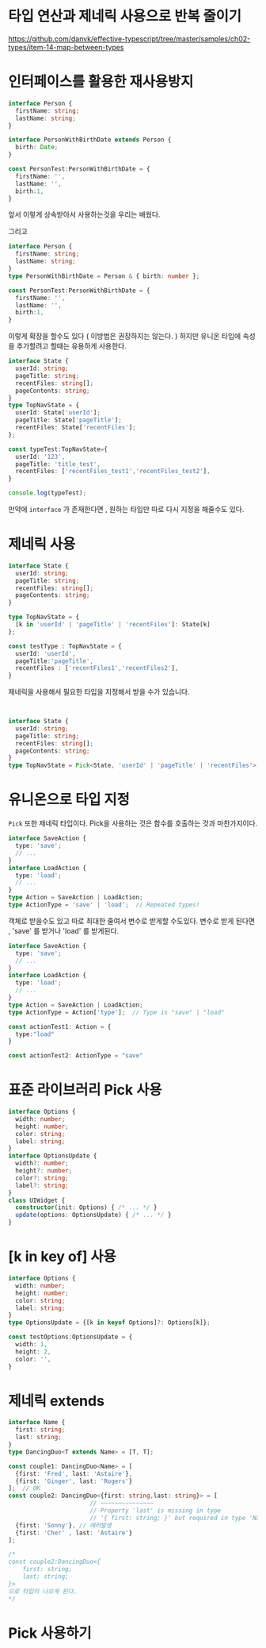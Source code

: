 # 타입 연산과 제네릭 사용으로 반복 줄이기
https://github.com/danvk/effective-typescript/tree/master/samples/ch02-types/item-14-map-between-types

# 인터페이스를 활용한 재사용방지

```ts
interface Person {
  firstName: string;
  lastName: string;
}

interface PersonWithBirthDate extends Person {
  birth: Date;
}

const PersonTest:PersonWithBirthDate = {
  firstName: '',
  lastName: '',
  birth:1,
}
```
앞서 이렇게 상속받아서 사용하는것을 우리는 배웠다.

그리고

```ts
interface Person {
  firstName: string;
  lastName: string;
}
type PersonWithBirthDate = Person & { birth: number };

const PersonTest:PersonWithBirthDate = {
  firstName: '',
  lastName: '',
  birth:1,
}
```

이렇게 확장을 할수도 있다 ( 이방법은 권장하지는 않는다. )
하지만 유니온 타입에 속성을 추가할려고 할때는 유용하게 사용한다.

```ts
interface State {
  userId: string;
  pageTitle: string;
  recentFiles: string[];
  pageContents: string;
}
type TopNavState = {
  userId: State['userId'];
  pageTitle: State['pageTitle'];
  recentFiles: State['recentFiles'];
};

const typeTest:TopNavState={
  userId: '123',
  pageTitle: 'title_test',
  recentFiles: ['recentFiles_test1','recentFiles_test2'],
}

console.log(typeTest);
```

만약에 `interface` 가 존재한다면 , 원하는 타입만 따로 다시 지정을 해줄수도 있다.


# 제네릭 사용

```ts
interface State {
  userId: string;
  pageTitle: string;
  recentFiles: string[];
  pageContents: string;
}

type TopNavState = {
  [k in 'userId' | 'pageTitle' | 'recentFiles']: State[k]
};

const testType : TopNavState = {
  userId: 'userId',
  pageTitle:'pageTitle',
  recentFiles : ['recentFiles1','recentFiles2'],
}
```
제네릭을 사용해서 필요한 타입을 지정해서 받을 수가 있습니다.

```ts

   
interface State {
  userId: string;
  pageTitle: string;
  recentFiles: string[];
  pageContents: string;
}
type TopNavState = Pick<State, 'userId' | 'pageTitle' | 'recentFiles'>;
```

# 유니온으로 타입 지정

`Pick` 또한 제네릭 타입이다.
Pick을 사용하는 것은 함수를 호출하는 것과 마찬가지이다.

```ts
interface SaveAction {
  type: 'save';
  // ...
}
interface LoadAction {
  type: 'load';
  // ...
}
type Action = SaveAction | LoadAction;
type ActionType = 'save' | 'load';  // Repeated types!
```

객체로 받을수도 있고 따로 최대한 줄여서 변수로 받게할 수도있다.
변수로 받게 된다면 , 'save' 를 받거나 'load' 를 받게된다.

```ts
interface SaveAction {
  type: 'save';
  // ...
}
interface LoadAction {
  type: 'load';
  // ...
}
type Action = SaveAction | LoadAction;
type ActionType = Action['type'];  // Type is "save" | "load"

const actionTest1: Action = {
  type:"load"
}

const actionTest2: ActionType = "save"
```

# 표준 라이브러리 Pick 사용

```ts
interface Options {
  width: number;
  height: number;
  color: string;
  label: string;
}
interface OptionsUpdate {
  width?: number;
  height?: number;
  color?: string;
  label?: string;
}
class UIWidget {
  constructor(init: Options) { /* ... */ }
  update(options: OptionsUpdate) { /* ... */ }
}
```

# [k in key of] 사용

```ts
interface Options {
  width: number;
  height: number;
  color: string;
  label: string;
}
type OptionsUpdate = {[k in keyof Options]?: Options[k]};

const testOptions:OptionsUpdate = {
  width: 1,
  height: 2,
  color: '',
}
```

# 제네릭 extends

```ts
interface Name {
  first: string;
  last: string;
}
type DancingDuo<T extends Name> = [T, T];

const couple1: DancingDuo<Name> = [
  {first: 'Fred', last: 'Astaire'},
  {first: 'Ginger', last: 'Rogers'}
];  // OK
const couple2: DancingDuo<{first: string,last: string}> = [
                       // ~~~~~~~~~~~~~~~
                       // Property 'last' is missing in type
                       // '{ first: string; }' but required in type 'Name'
  {first: 'Sonny'}, // 에러발생
  {first: 'Cher' , last: 'Astaire'}
];

/*
const couple2:DancingDuo<{
    first: string;
    last: string;
}>
으로 타입이 나오게 된다.
*/
```

# Pick 사용하기